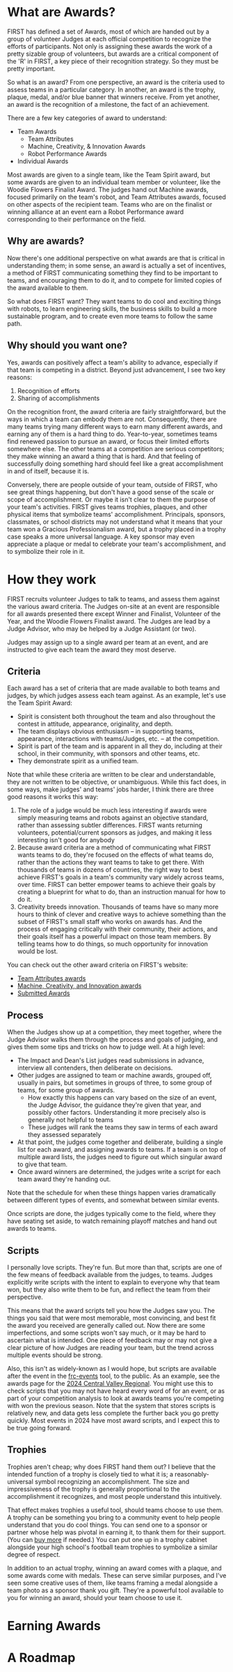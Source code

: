 # What are Awards?
FIRST has defined a set of Awards, most of which are handed out by a group of volunteer Judges at each official competition to recognize the efforts of participants. Not only is assigning these awards the work of a pretty sizable group of volunteers, but awards are a critical component of the 'R' in FIRST, a key piece of their recognition strategy. So they must be pretty important.

So what is an award? From one perspective, an award is the criteria used to assess teams in a particular category. In another, an award is the trophy, plaque, medal, and/or blue banner that winners receive. From yet another, an award is the recognition of a milestone, the fact of an achievement. 

There are a few key categories of award to understand:
* Team Awards
  * Team Attributes
  * Machine, Creativity, & Innovation Awards 
  * Robot Performance Awards
* Individual Awards

Most awards are given to a single team, like the Team Spirit award, but some awards are given to an individual team member or volunteer, like the Woodie Flowers Finalist Award. The judges hand out Machine awards, focused primarily on the team's robot, and Team Attributes awards, focused on other aspects of the recipient team. Teams who are on the finalist or winning alliance at an event earn a Robot Performance award corresponding to their performance on the field.
## Why are awards?
Now there's one additional perspective on what awards are that is critical in understanding them; in some sense, an award is actually a set of incentives, a method of FIRST communicating something they find to be important to teams, and encouraging them to do it, and to compete for limited copies of the award available to them.

So what does FIRST want? They want teams to do cool and exciting things with robots, to learn engineering skills, the business skills to build a more sustainable program, and to create even more teams to follow the same path.
## Why should you want one?
Yes, awards can positively affect a team's ability to advance, especially if that team is competing in a district. Beyond just advancement, I see two key reasons:
1. Recognition of efforts
2. Sharing of accomplishments

On the recognition front, the award criteria are fairly straightforward, but the ways in which a team can embody them are not. Consequently, there are many teams trying many different ways to earn many different awards, and earning any of them is a hard thing to do. Year-to-year, sometimes teams find renewed passion to pursue an award, or focus their limited efforts somewhere else. The other teams at a competition are serious competitors; they make winning an award a thing that is hard. And that feeling of successfully doing something hard should feel like a great accomplishment in and of itself, because it is.

Conversely, there are people outside of your team, outside of FIRST, who see great things happening, but don't have a good sense of the scale or scope of accomplishment. Or maybe it isn't clear to them the purpose of your team's activities. FIRST gives teams trophies, plaques, and other physical items that symbolize teams' accomplishment. Principals, sponsors, classmates, or school districts may not understand what it means that your team won a Gracious Professionalism award, but a trophy placed in a trophy case speaks a more universal language. A key sponsor may even appreciate a plaque or medal to celebrate your team's accomplishment, and to symbolize their role in it.
# How they work
FIRST recruits volunteer Judges to talk to teams, and assess them against the various award criteria. The Judges on-site at an event are responsible for all awards presented there except Winner and Finalist, Volunteer of the Year, and the Woodie Flowers Finalist award. The Judges are lead by a Judge Advisor, who may be helped by a Judge Assistant (or two).

Judges may assign up to a single award per team at an event, and are instructed to give each team the award they most deserve.
## Criteria
Each award has a set of criteria that are made available to both teams and judges, by which judges assess each team against. As an example, let's use the Team Spirit Award:
- Spirit is consistent both throughout the team and also throughout the contest in attitude, appearance, originality, and depth.
- The team displays obvious enthusiasm – in supporting teams, appearance, interactions with teams/Judges, etc. – at the competition.
- Spirit is part of the team and is apparent in all they do, including at their school, in their community, with sponsors and other teams, etc.
- They demonstrate spirit as a unified team.

Note that while these criteria are written to be clear and understandable, they are not written to be objective, or unambiguous. While this fact does, in some ways, make judges' and teams' jobs harder, I think there are three good reasons it works this way:
 1. The role of a judge would be much less interesting if awards were simply measuring teams and robots against an objective standard, rather than assessing subtler differences. FIRST wants returning volunteers, potential/current sponsors as judges, and making it less interesting isn't good for anybody
 2. Because award criteria are a method of communicating what FIRST wants teams to do, they're focused on the effects of what teams do, rather than the actions they want teams to take to get there. With thousands of teams in dozens of countries, the right way to best achieve FIRST's goals in a team's community vary widely across teams, over time. FIRST can better empower teams to achieve their goals by creating a blueprint for what to do, than an instruction manual for how to do it.
 3. Creativity breeds innovation. Thousands of teams have so many more hours to think of clever and creative ways to achieve something than the subset of FIRST's small staff who works on awards has. And the process of engaging critically with their community, their actions, and their goals itself has a powerful impact on those team members. By telling teams how to do things, so much opportunity for innovation would be lost.

You can check out the other award criteria on FIRST's website:
 - [Team Attributes awards](https://www.firstinspires.org/resource-library/frc/awards-based-on-team-attributes)
 - [Machine, Creativity, and Innovation awards](https://www.firstinspires.org/resource-library/frc/awards-based-on-machine-creativity-innovation)
 - [Submitted Awards](https://www.firstinspires.org/resource-library/frc/submitted-awards)
## Process
When the Judges show up at a competition, they meet together, where the Judge Advisor walks them through the process and goals of judging, and gives them some tips and tricks on how to judge well. At a high level:
- The Impact and Dean's List judges read submissions in advance, interview all contenders, then deliberate on decisions.
- Other judges are assigned to team or machine awards, grouped off, usually in pairs, but sometimes in groups of three, to some group of teams, for some group of awards.
	- How exactly this happens can vary based on the size of an event, the Judge Advisor, the guidance they're given that year, and possibly other factors. Understanding it more precisely also is generally not helpful to teams
	- These judges will rank the teams they saw in terms of each award they assessed separately
- At that point, the judges come together and deliberate, building a single list for each award, and assigning awards to teams. If a team is on top of multiple award lists, the judges need to figure out which singular award to give that team.
- Once award winners are determined, the judges write a script for each team award they're handing out.

Note that the schedule for when these things happen varies dramatically between different types of events, and somewhat between similar events.

Once scripts are done, the judges typically come to the field, where they have seating set aside, to watch remaining playoff matches and hand out awards to teams. 
## Scripts
I personally love scripts. They're fun. But more than that, scripts are one of the few means of feedback available from the judges, to teams. Judges explicitly write scripts with the intent to explain to everyone why that team won, but they also write them to be fun, and reflect the team from their perspective.

This means that the award scripts tell you how the Judges saw you. The things you said that were most memorable, most convincing, and best fit the award you received are generally called out. Now there are some imperfections, and some scripts won't say much, or it may be hard to ascertain what is intended. One piece of feedback may or may not give a clear picture of how Judges are reading your team, but the trend across multiple events should be strong.

Also, this isn't as widely-known as I would hope, but scripts are available after the event in the [frc-events](https://frc-events.firstinspires.org/) tool, to the public. As an example, see the awards page for the [2024 Central Valley Regional](https://frc-events.firstinspires.org/2024/CAFR/awards). You might use this to check scripts that you may not have heard every word of for an event, or as part of your competition analysis to look at awards teams you're competing with won the previous season. Note that the system that stores scripts is relatively new, and data gets less complete the further back you go pretty quickly. Most events in 2024 have most award scripts, and I expect this to be true going forward.
## Trophies
Trophies aren't cheap; why does FIRST hand them out? I believe that the intended function of a trophy is closely tied to what it is; a reasonably-universal symbol recognizing an accomplishment. The size and impressiveness of the trophy is generally proportional to the accomplishment it recognizes, and most people understand this intuitively.

That effect makes trophies a useful tool, should teams choose to use them. A trophy can be something you bring to a community event to help people understand that you do cool things. You can send one to a sponsor or partner whose help was pivotal in earning it, to thank them for their support. (You can [buy more](https://frc.firstinspiresawards.com/) if needed.) You can put one up in a trophy cabinet alongside your high school's football team trophies to symbolize a similar degree of respect.

In addition to an actual trophy, winning an award comes with a plaque, and some awards come with medals. These can serve similar purposes, and I've seen some creative uses of them, like teams framing a medal alongside a team photo as a sponsor thank you gift. They're a powerful tool available to you for winning an award, should your team choose to use it.
# Earning Awards


# A Roadmap
